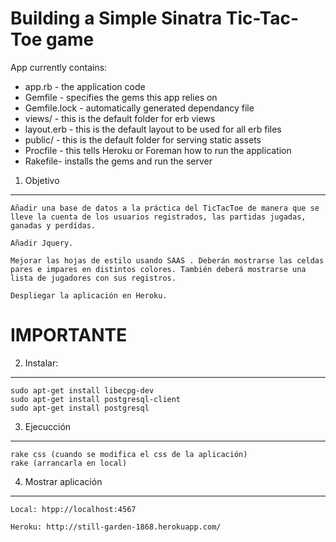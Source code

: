 Building a Simple Sinatra Tic-Tac-Toe game 
==================================================

App currently contains:

* app.rb - the application code
* Gemfile - specifies the gems this app relies on
* Gemfile.lock - automatically generated dependancy file
* views/ - this is the default folder for erb views
* layout.erb - this is the default layout to be used for all erb files
* public/ - this is the default folder for serving static assets
* Procfile - this tells Heroku or Foreman how to run the application
* Rakefile- installs the gems and run the server

1. Objetivo
-----------
	
	Añadir una base de datos a la práctica del TicTacToe de manera que se lleve la cuenta de los usuarios registrados, las partidas jugadas, ganadas y perdídas. 
	
	Añadir Jquery.

	Mejorar las hojas de estilo usando SAAS . Deberán mostrarse las celdas pares e impares en distintos colores. También deberá mostrarse una lista de jugadores con sus registros.

	Despliegar la aplicación en Heroku. 


IMPORTANTE
==========

2. Instalar:
------------

	sudo apt-get install libecpg-dev
	sudo apt-get install postgresql-client
	sudo apt-get install postgresql


3. Ejecucción
-------------

	rake css (cuando se modifica el css de la aplicación)
	rake (arrancarla en local)

4. Mostrar aplicación
---------------------
	Local: htpp://localhost:4567

	Heroku: http://still-garden-1868.herokuapp.com/
